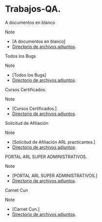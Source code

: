 # Trabajos-QA.

A documentos en blanco

> [!NOTE]
> - [A documentos en blanco]
> - [Directorio de archivos adjuntos](A-Documentos-en-blanco).

Todos los Bugs

> [!NOTE]
> - [Todos los Bugs]
> - [Directorio de archivos adjuntos](Todos-los-bugs).

Cursos Certificados. 

> [!NOTE]
> - [Cursos Certificados.]
> - [Directorio de archivos adjuntos](Cursos-certificados).

Solicitud de Afiliación

> [!NOTE]
> - [Solicitud de Afiliación ARL practicantes.]
> - [Directorio de archivos adjuntos](SOLICITUD-DE-AFILIACIÓN-ARL-PRACTICANTES).

PORTAL ARL SUPER ADMINISTRATIVOS.

> [!NOTE]
> - [PORTAL ARL SUPER ADMINISTRATIVOS.]
> - [Directorio de archivos adjuntos](PORTAL-ARL-SUPER-ADMINISTRATIVOS).

Carnet Cun

> [!NOTE]
> - [Carnet Cun.]
> - [Directorio de archivos adjuntos](CARNET-CUN).
